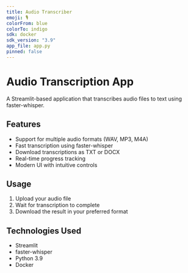 ```yaml
---
title: Audio Transcriber
emoji: 🎙️
colorFrom: blue
colorTo: indigo
sdk: docker
sdk_version: "3.9"
app_file: app.py
pinned: false
---
```


# Audio Transcription App

A Streamlit-based application that transcribes audio files to text using faster-whisper.

## Features
- Support for multiple audio formats (WAV, MP3, M4A)
- Fast transcription using faster-whisper
- Download transcriptions as TXT or DOCX
- Real-time progress tracking
- Modern UI with intuitive controls

## Usage
1. Upload your audio file
2. Wait for transcription to complete
3. Download the result in your preferred format

## Technologies Used
- Streamlit
- faster-whisper
- Python 3.9
- Docker 
